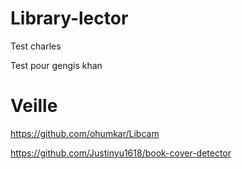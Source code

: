 # Library-lector

Test charles 

Test pour gengis khan

# Veille
https://github.com/ohumkar/Libcam

https://github.com/Justinyu1618/book-cover-detector
